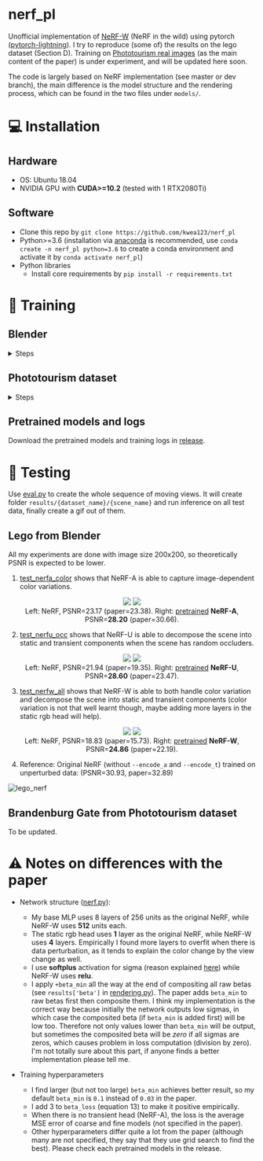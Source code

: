 # nerf_pl

Unofficial implementation of [NeRF-W](https://nerf-w.github.io/) (NeRF in the wild) using pytorch ([pytorch-lightning](https://github.com/PyTorchLightning/pytorch-lightning)). I try to reproduce (some of) the results on the lego dataset (Section D). Training on [Phototourism real images](https://github.com/ubc-vision/image-matching-benchmark) (as the main content of the paper) is under experiment, and will be updated here soon.

The code is largely based on NeRF implementation (see master or dev branch), the main difference is the model structure and the rendering process, which can be found in the two files under `models/`.

# :computer: Installation

## Hardware

* OS: Ubuntu 18.04
* NVIDIA GPU with **CUDA>=10.2** (tested with 1 RTX2080Ti)

## Software

* Clone this repo by `git clone https://github.com/kwea123/nerf_pl`
* Python>=3.6 (installation via [anaconda](https://www.anaconda.com/distribution/) is recommended, use `conda create -n nerf_pl python=3.6` to create a conda environment and activate it by `conda activate nerf_pl`)
* Python libraries
    * Install core requirements by `pip install -r requirements.txt`
    
# :key: Training

## Blender

<details>
  <summary>Steps</summary>
   
### Data download

Download `nerf_synthetic.zip` from [here](https://drive.google.com/drive/folders/128yBriW1IG_3NJ5Rp7APSTZsJqdJdfc1)

### Data perturbations

All random seeds are fixed to reproduce the same perturbations every time.
For detailed implementation, see [blender.py](datasets/blender.py).

*  Color perturbations: Uses the same parameters in the paper.

![color](https://user-images.githubusercontent.com/11364490/105580035-4ad3b780-5dcd-11eb-97cc-4cea3c9743ac.gif)

*  Occlusions: The square has size 200x200 (should be the same as the paper), the position is randomly sampled inside the central 400x400 area; the 10 colors are random.

![occ](https://user-images.githubusercontent.com/11364490/105578658-283da080-5dc5-11eb-9438-9368ee241cde.gif)

*  Combined: First perturb the color then add square.

![combined](https://user-images.githubusercontent.com/11364490/105580018-31cb0680-5dcd-11eb-82bf-eca3133f2586.gif)

### Training model

Base:
```
python train.py \
   --dataset_name blender \
   --root_dir $BLENDER_DIR \
   --N_importance 64 --img_wh 400 400 --noise_std 0 \
   --num_epochs 20 --batch_size 1024 \
   --optimizer adam --lr 5e-4 --lr_scheduler cosine \
   --exp_name exp
```

Add `--encode_a` for appearance embedding, `--encode_t` for transient embedding.

Add `--data_perturb color occ` to perturb the dataset.

Example:
```
python train.py \
   --dataset_name blender \
   --root_dir $BLENDER_DIR \
   --N_importance 64 --img_wh 400 400 --noise_std 0 \
   --num_epochs 20 --batch_size 1024 \
   --optimizer adam --lr 5e-4 --lr_scheduler cosine \
   --exp_name exp \
   --data_perturb occ \
   --encode_t --beta_min 0.1
```

To train NeRF-U on occluders (Table 3 bottom left).

See [opt.py](opt.py) for all configurations.

You can monitor the training process by `tensorboard --logdir logs/` and go to `localhost:6006` in your browser.

Example training loss evolution (NeRF-U on occluders):

![log](https://user-images.githubusercontent.com/11364490/105621776-a72aeb80-5e4e-11eb-9d12-c8b6f2336d25.png)

</details>

## Phototourism dataset

<details>
  <summary>Steps</summary>

### Data download

Download the scenes you want from [here](https://www.cs.ubc.ca/~kmyi/imw2020/data.html) (train/test splits are only provided for "Brandenburg Gate", "Sacre Coeur" and "Trevi Fountain", if you want to train on other scenes, you need to clean the data (Section C) and split the data by yourself)

Download the train/test split from the "Additional links" [here](https://nerf-w.github.io/) and put under each scene's folder (the **same level** as the "dense" folder)

(Optional but **highly** recommended) Run `python prepare_phototourism.py --root_dir $ROOT_DIR --img_downscale {an integer, e.g. 2 means half the image sizes}` to prepare the training data and save to disk first, if you want to run multiple experiments or run on multiple gpus. This will **largely** reduce the data preparation step before training.

### Data visualization (Optional)

Take a look at [phototourism_visualization.ipynb](phototourism_visualization.ipynb), a quick visualization of the data: scene geometry, camera poses, rays and bounds, to assure you that my data convertion works correctly.

### Training model

Run (example)

```
python train.py \
  --root_dir /home/ubuntu/data/IMC-PT/brandenburg_gate/ --dataset_name phototourism \
  --img_downscale 8 --use_cache --N_importance 64 --N_samples 64 \
  --encode_a --encode_t --beta_min 0.03 --N_vocab 1500 \
  --num_epochs 20 --batch_size 1024 \
  --optimizer adam --lr 5e-4 --lr_scheduler cosine \
  --exp_name brandenburg_scale8_nerfw
```

`--encode_a` and `--encode_t` options are both required to maximize NeRF-W performance.

`--N_vocab` should be set to an integer larger than the number of images (dependent on different scenes). For example, "brandenburg_gate" has in total 1363 images (under `dense/images/`), so any number larger than 1363 works (no need to set to exactly the same number). **Attention!** If you forget to set this number, or it is set smaller than the number of images, the program will yield `RuntimeError: CUDA error: device-side assert triggered` (which comes from `torch.nn.Embedding`).

</details>

## Pretrained models and logs
Download the pretrained models and training logs in [release](https://github.com/kwea123/nerf_pl/releases).

# :mag_right: Testing

Use [eval.py](eval.py) to create the whole sequence of moving views.
It will create folder `results/{dataset_name}/{scene_name}` and run inference on all test data, finally create a gif out of them.

## Lego from Blender

All my experiments are done with image size 200x200, so theoretically PSNR is expected to be lower.

1.  [test_nerfa_color](test_nerfa_color.ipynb) shows that NeRF-A is able to capture image-dependent color variations.

<p align="center">
  <img src="https://user-images.githubusercontent.com/11364490/105712423-1db60f00-5f5d-11eb-9135-d9df602fa249.gif">
  <img src="https://user-images.githubusercontent.com/11364490/105626088-0a2d7a00-5e71-11eb-926d-2f7d18816462.gif">
  <br>
  Left: NeRF, PSNR=23.17 (paper=23.38). Right: <a href=https://github.com/kwea123/nerf_pl/releases/tag/nerfa_color>pretrained</a> <b>NeRF-A</b>, PSNR=<b>28.20</b> (paper=30.66).
</p>

2.  [test_nerfu_occ](test_nerfu_occ.ipynb) shows that NeRF-U is able to decompose the scene into static and transient components when the scene has random occluders.

<p align="center">
  <img src="https://user-images.githubusercontent.com/11364490/105696553-d4f35b80-5f46-11eb-84f6-2ab0c4f73501.gif">
  <img src="https://user-images.githubusercontent.com/11364490/105578186-a9933400-5dc1-11eb-8865-e276b581d8fd.gif">
  <br>
  Left: NeRF, PSNR=21.94 (paper=19.35). Right: <a href=https://github.com/kwea123/nerf_pl/releases/tag/nerfu_occ>pretrained</a> <b>NeRF-U</b>, PSNR=<b>28.60</b> (paper=23.47).
</p>

3.  [test_nerfw_all](test_nerfw_all.ipynb) shows that NeRF-W is able to both handle color variation and decompose the scene into static and transient components (color variation is not that well learnt though, maybe adding more layers in the static rgb head will help).

<p align="center">
  <img src="https://user-images.githubusercontent.com/11364490/105775080-8d51eb80-5fa9-11eb-9e89-7147c6377453.gif">
  <img src="https://user-images.githubusercontent.com/11364490/105630746-43c0ae00-5e8e-11eb-856a-e6ce7ac8c16f.gif">
  <br>
  Left: NeRF, PSNR=18.83 (paper=15.73). Right: <a href=https://github.com/kwea123/nerf_pl/releases/tag/nerfw_all>pretrained</a> <b>NeRF-W</b>, PSNR=<b>24.86</b> (paper=22.19).
</p>

4. Reference: Original NeRF (without `--encode_a` and `--encode_t`) trained on unperturbed data: (PSNR=30.93, paper=32.89)

![lego_nerf](https://user-images.githubusercontent.com/11364490/105649082-0e4dac00-5ef2-11eb-9d56-946e2ac068c4.gif)

## Brandenburg Gate from Phototourism dataset

To be updated.

# :warning: Notes on differences with the paper

*  Network structure ([nerf.py](models/nerf.py)):
    *  My base MLP uses 8 layers of 256 units as the original NeRF, while NeRF-W uses **512** units each.
    *  The static rgb head uses **1** layer as the original NeRF, while NeRF-W uses **4** layers. Empirically I found more layers to overfit when there is data perturbation, as it tends to explain the color change by the view change as well.
    *  I use **softplus** activation for sigma (reason explained [here](https://github.com/bmild/nerf/issues/29#issuecomment-765335765)) while NeRF-W uses **relu**.
    *  I apply `+beta_min` all the way at the end of compositing all raw betas (see `results['beta']` in [rendering.py](models/rendering.py)). The paper adds `beta_min` to raw betas first then composite them. I think my implementation is the correct way because initially the network outputs low sigmas, in which case the composited beta (if `beta_min` is added first) will be low too. Therefore not only values lower than `beta_min` will be output, but sometimes the composited beta will be *zero* if all sigmas are zeros, which causes problem in loss computation (division by zero). I'm not totally sure about this part, if anyone finds a better implementation please tell me.

*  Training hyperparameters
    *  I find larger (but not too large) `beta_min` achieves better result, so my default `beta_min` is `0.1` instead of `0.03` in the paper.
    *  I add 3 to `beta_loss` (equation 13) to make it positive empirically.
    *  When there is no transient head (NeRF-A), the loss is the average MSE error of coarse and fine models (not specified in the paper).
    *  Other hyperparameters differ quite a lot from the paper (although many are not specified, they say that they use grid search to find the best). Please check each pretrained models in the release.
